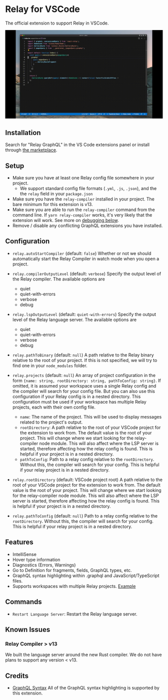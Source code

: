 # Relay for VSCode

The official extension to support Relay in VSCode.

<p align="center">
  <img src="https://github.com/facebook/relay/raw/main/vscode-extension/readme/demo.gif"/>
</p>

## Installation

Search for "Relay GraphQL" in the VS Code extensions panel or install through [the marketplace](https://marketplace.visualstudio.com/items?itemName=meta.relay).

## Setup

- Make sure you have at least one Relay config file somewhere in your project.
  - We support standard config file formats (`.yml`, `.js`, `.json`), and the the `relay` field in your `package.json`
- Make sure you have the `relay-compiler` installed in your project. The bare minimum for this extension is v13.
- Make sure you are able to run the `relay-compiler` command from the command line. If `yarn relay-compiler` works, it's very likely that the extension will work. See more on [debugging below](#debugging).
- Remove / disable any conflicting GraphQL extensions you have installed.

## Configuration

- `relay.autoStartCompiler` (default: `false`) Whether or not we should automatically start the Relay Compiler in watch mode when you open a project.

- `relay.compilerOutputLevel` (default: `verbose`) Specify the output level of the Relay compiler. The available options are

  - quiet
  - quiet-with-errors
  - verbose
  - debug

- `relay.lspOutputLevel` (default: `quiet-with-errors`) Specify the output level of the Relay language server. The available options are

  - quiet
  - quiet-with-errors
  - verbose
  - debug

- `relay.pathToBinary` (default: `null`) A path relative to the Relay binary relative to the root of your project. If this is not specified, we will try to find one in your `node_modules` folder.

- `relay.projects` (default: `null`) An array of project configuration in the form `{name: string, rootDirectory: string, pathToConfig: string}`. If omitted, it is assumed your workspace uses a single Relay config and the compiler will search for your config file. But you can also use this configuration if your Relay config is in a nested directory. This configuration must be used if your workspace has multiple Relay projects, each with their own config file.

  - `name`: The name of the project. This will be used to display messages related to the project's output.
  - `rootDirectory`: A path relative to the root of your VSCode project for the extension to work from. The default value is the root of your project. This will change where we start looking for the relay-compiler node module. This will also affect where the LSP server is started, therefore affecting how the relay config is found. This is helpful if your project is in a nested directory.
  - `pathToConfig`: Path to a relay config relative to the `rootDirectory`. Without this, the compiler will search for your config. This is helpful if your relay project is in a nested directory.

- `relay.rootDirectory` (default: VSCode project root) A path relative to the root of your VSCode project for the extension to work from. The default value is the root of your project. This will change where we start looking for the relay-compiler node module. This will also affect where the LSP server is started, therefore affecting how the relay config is found. This is helpful if your project is in a nested directory.

- `relay.pathToConfig` (default: `null`) Path to a relay config relative to the `rootDirectory`. Without this, the compiler will search for your config. This is helpful if your relay project is in a nested directory.

## Features

- IntelliSense
- Hover type information
- Diagnostics (Errors, Warnings)
- Go to Definition for fragments, fields, GraphQL types, etc.
- GraphQL syntax highlighting within .graphql and JavaScript/TypeScript files.
- Supports workspaces with multiple Relay projects. [Example](https://github.com/relayjs/relay-examples/blob/main/.vscode/settings.json)

## Commands

- `Restart Language Server`: Restart the Relay language server.

## Known Issues

### Relay Compiler > v13

We built the language server around the new Rust compiler. We do not have plans to support any version < v13.

## Credits

- [GraphQL Syntax](https://marketplace.visualstudio.com/items?itemName=GraphQL.vscode-graphql-syntax) All of the GraphQL syntax highlighting is supported by this extension.
